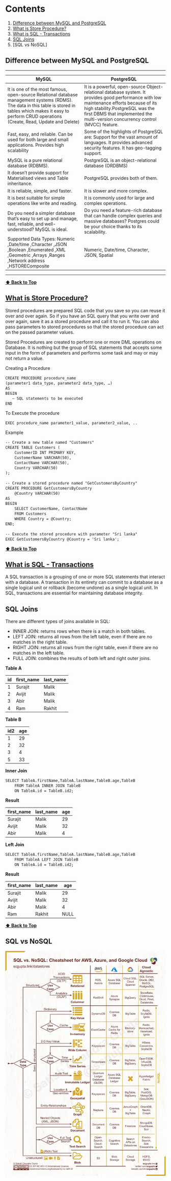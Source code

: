 # Contents
1. [Difference between MySQL and PostgreSQL](#difference-between-mysql-and-postgresql)
2. [What is Store Procedure?](#what-is-store-procedure)
3. [What is SQL - Transactions](#what-is-sql---transactions)
4. [SQL Joins](#sql-joins)
5. [SQL vs NoSQL]


## Difference between MySQL and PostgreSQL

-----------------------------------------------------
| MySQL | PostgreSQL    |
|-------|---------------|
| It is one of the most famous, open-source Relational database management systems (RDMS). The data in this table is stored in tables which makes it easy to perform CRUD operations (Create, Read, Update and Delete)  | It is a powerful, open-source Object-relational database system. It provides good performance with low maintenance efforts because of its high stability.PostgreSQL was the first DBMS that implemented the multi-version concurrency control (MVCC) feature.
| Fast, easy, and reliable. Can be used for both large and small applications. Provides high scalability    | Some of the highlights of PostgreSQL are:  Support for the vast amount of languages. It provides advanced security features. It has geo-tagging support.
| MySQL is a pure relational database (RDBMS). | PostgreSQL is an object-relational database (ORDBMS) 
| It doesn’t provide support for Materialised views and Table inheritance. | PostgreSQL provides both of them.
| It is reliable, simple, and faster.   | It is slower and more complex.
| 	It is best suitable for simple operations like write and reading.   | It is commonly used for large and complex operations.
| Do you need a simpler database that’s easy to set up and manage, fast, reliable, and well-understood? MySQL is ideal.     | Do you need a feature-rich database that can handle complex queries and massive databases? Postgres could be your choice thanks to its scalability.
| Supported Data Types: Numeric ,Date/time ,Character ,JSON ,Boolean ,Enumerated ,XML ,Geometric ,Arrays ,Ranges ,Network address ,HSTOREComposite | Numeric, Date/time, Character, JSON, Spatial
----------------------

**[⬆ Back to Top](#contents)**

## [What is Store Procedure?](https://www.geeksforgeeks.org/what-is-stored-procedures-in-sql/)
Stored procedures are prepared SQL code that you save so you can reuse it over and over again. So if you have an SQL query that you write over and over again, save it as a stored procedure and call it to run it. You can also pass parameters to stored procedures so that the stored procedure can act on the passed parameter values.

Stored Procedures are created to perform one or more DML operations on Database. It is nothing but the group of SQL statements that accepts some input in the form of parameters and performs some task and may or may not return a value. 

Creating a Procedure 
```
CREATE PROCEDURE procedure_name
(parameter1 data_type, parameter2 data_type, …)
AS
BEGIN
   — SQL statements to be executed
END
```
To Execute the procedure
```
EXEC procedure_name parameter1_value, parameter2_value, ..
```

Example
```
-- Create a new table named "Customers"
CREATE TABLE Customers (
    CustomerID INT PRIMARY KEY,
    CustomerName VARCHAR(50),
    ContactName VARCHAR(50),
    Country VARCHAR(50)
);

-- Create a stored procedure named "GetCustomersByCountry"
CREATE PROCEDURE GetCustomersByCountry
    @Country VARCHAR(50)
AS
BEGIN
    SELECT CustomerName, ContactName
    FROM Customers
    WHERE Country = @Country;
END;

-- Execute the stored procedure with parameter "Sri lanka"
EXEC GetCustomersByCountry @Country = 'Sri lanka';
```

**[⬆ Back to Top](#contents)**

## [What is SQL - Transactions](https://www.tutorialspoint.com/sql/sql-transactions.htm)
A SQL transaction is a grouping of one or more SQL statements that interact with a database. A transaction in its entirety can commit to a database as a single logical unit or rollback (become undone) as a single logical unit. In SQL, transactions are essential for maintaining database integrity.

## SQL Joins
There are different types of joins available in SQL:
* INNER JOIN: returns rows when there is a match in both tables.
* LEFT JOIN: returns all rows from the left table, even if there are no matches in the right table.
* RIGHT JOIN: returns all rows from the right table, even if there are no matches in the left table.
* FULL JOIN: combines the results of both left and right outer joins.

**Table A**

| id  | first_name    | last_name
|---    | ---    | ---
1   | Surajit   | Malik
2   | Avijit    | Malik
3   | Abir      | Malik
4   | Ram       | Rakhit

**Table B**

| id2  | age |
|---    |--- 
1   | 29 
2   | 32   
3   | 4    
5   | 33    

**Inner Join**
```
SELECT TableA.firstName,TableA.lastName,TableB.age,TableB
    FROM TableA INNER JOIN TableB 
    ON TableA.id = TableB.id2;
```

**Result**

| first_name    | last_name | age |
|---    | ---    | --
 Surajit   | Malik | 29
 Avijit    | Malik | 32
 Abir      | Malik | 4

**Left Join**
```
SELECT TableA.firstName,TableA.lastName,TableB.age,TableB
    FROM TableA LEFT JOIN TableB 
    ON TableA.id = TableB.id2;
```

**Result**

| first_name    | last_name | age |
|---    | ---    | --
 Surajit   | Malik | 29
 Avijit    | Malik | 32
 Abir      | Malik | 4
Ram        | Rakhit | NULL

**[⬆ Back to Top](#contents)**

## SQL vs NoSQL
![](./images/SQL%20vs%20NoSQL.jpeg)
